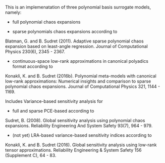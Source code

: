This is an implemenatation of three polynomial basis surrogate models, namely:

- full polynomial chaos expansions

- sparse polynomials chaos expansions according to

Blatman, G. and B. Sudret (2011). 
Adaptive sparse polynomial chaos expansion based on least-angle regression.
Journal of Computational Physics 230(6), 2345 - 2367.  

- continuous-space low-rank approximations in canonical polyadics format according to

Konakli, K. and B. Sudret (2016b). 
Polynomial meta-models with canonical low-rank approximations:
Numerical insights and comparison to sparse polynomial chaos expansions. 
Journal of Computational Physics 321, 1144 - 1169.

Includes Variance-based sensitivity analysis for

- full and sparse PCE-based  according to

Sudret, B. (2008). 
Global sensitivity analysis using polynomial chaos expansions.
Reliability Engineering And System Safety 93(7), 964 - 979.

- (not yet) LRA-based variance-based sensitivity indices according to

Konakli, K. and B. Sudret (2016). Global sensitivity analysis using low-rank tensor approximations.
Reliability Engineering & System Safety 156 (Supplement C), 64 - 83.


